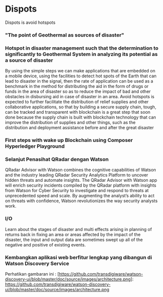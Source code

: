 # Dispots
Dispots is avoid hotspots
### "The point of Geothermal as sources of disaster"
### Hotspot in disaster management such that the determination to significantly to Geothermal System in analyzing its potential as a source of disaster
By using the simple steps we can make applications that are embedded on a mobile device, using the facilities to detect hot spots of the Earth that can lead to disaster in the signal, then the rate of application can be used as a benchmark in the method for distributing the aid in the form of drugs or funds in the area of disaster so as to reduce the impact of bad and other obstacles in disbursing aid in case of disaster in an area.
Avoid hotspots is expected to further facilitate the distribution of relief supplies and other collaborative applications, so that by building a secure supply chain, tough, can be tracked and transparent with blockchain is a great step that soon done because the supply chain is built with blockchain technology that can improve the distribution of supplies and other things, such as the distribution and deployment assistance before and after the great disaster
### First steps with wake up Blockchain using Composer Hyperledger Playground
[https://transdigiware.github.io/composer/]: https://transdigiware.github.io/composer/
### Selanjut Penasihat QRadar dengan Watson 
QRadar Advisor with Watson combines the cognitive capabilities of Watson and the industry leading QRadar Security Analytics Platform to uncover hidden threats and automate insights. The QRadar Advisor with Watson app will enrich security incidents compiled by the QRadar platform with insights from Watson for Cyber Security to investigate and respond to threats at unprecedented speed and scale. By augmenting the analyst’s ability to act on threats with confidence, Watson revolutionizes the way security analysts work.
### I/O
Learn about the stages of disaster and multi effects arising in planning of returns back in fixing an area or areas affected by the impact of the disaster, the input and output data are sometimes swept up all of the negative and positive of existing events.
###  Kembangkan aplikasi web berfitur lengkap yang dibangun di Watson Discovery Service
Perhatikan  gambaran ini :
[https://github.com/transdigiware/watson-discovery-ui/blob/master/doc/source/images/architecture.png]: https://github.com/transdigiware/watson-discovery-ui/blob/master/doc/source/images/architecture.png

